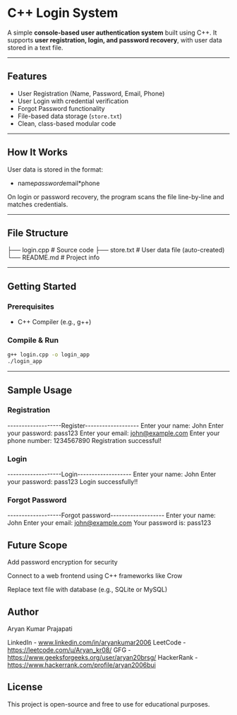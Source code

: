 # C++ Login System

A simple **console-based user authentication system** built using C++. It supports **user registration, login, and password recovery**, with user data stored in a text file.

---

## Features

- User Registration (Name, Password, Email, Phone)
- User Login with credential verification
- Forgot Password functionality
- File-based data storage (`store.txt`)
- Clean, class-based modular code

---

## How It Works

User data is stored in the format:
- name*password*email*phone

On login or password recovery, the program scans the file line-by-line and matches credentials.

---

## File Structure
├── login.cpp # Source code
├── store.txt # User data file (auto-created)
└── README.md # Project info
  
---

## Getting Started

### Prerequisites

- C++ Compiler (e.g., g++)

### Compile & Run

```bash
g++ login.cpp -o login_app
./login_app
```
---
## Sample Usage

### Registration

-------------------Register-------------------
Enter your name:
John
Enter your password:
pass123
Enter your email:
john@example.com
Enter your phone number:
1234567890
Registration successful!

### Login

-------------------Login-------------------
Enter your name:
John
Enter your password:
pass123
Login successfully!!

### Forgot Password

-------------------Forgot password-------------------
Enter your name:
John
Enter your email:
john@example.com
Your password is: pass123


## Future Scope

Add password encryption for security

Connect to a web frontend using C++ frameworks like Crow

Replace text file with database (e.g., SQLite or MySQL)


## Author
Aryan Kumar Prajapati

LinkedIn - www.linkedin.com/in/aryankumar2006 
LeetCode - https://leetcode.com/u/Aryan_kr08/
GFG - https://www.geeksforgeeks.org/user/aryan20brsg/
HackerRank - https://www.hackerrank.com/profile/aryan2006bui
 

## License
This project is open-source and free to use for educational purposes.

